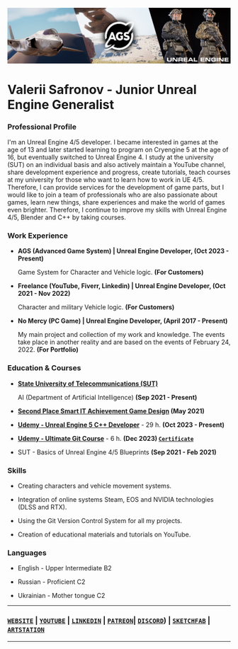 ![Header](https://github.com/Nestealiketea/Nestealiketea/blob/master/Images/Header.png)

# Valerii Safronov - Junior Unreal Engine Generalist

### Professional Profile
I'm an Unreal Engine 4/5 developer. I became interested in games at the age of 13 and later started learning to program on Cryengine 5 at the age of 16, but eventually switched to Unreal Engine 4. I study at the university (SUT) on an individual basis and also actively maintain a YouTube channel, share development experience and progress, create tutorials, teach courses at my university for those who want to learn how to work in UE 4/5. Therefore, I can provide services for the development of game parts, but I would like to join a team of professionals who are also passionate about games, learn new things, share experiences and make the world of games even brighter. Therefore, I continue to improve my skills with Unreal Engine 4/5, Blender and C++ by taking courses.

### Work Experience
- **AGS (Advanced Game System) | Unreal Engine Developer, (Oct 2023 - Present)**
  
  Game System for Character and Vehicle logic. **(For Customers)**
  
- **Freelance (YouTube, Fiverr, Linkedin) | Unreal Engine Developer, (Oct 2021 - Nov 2022)**

  Character and military Vehicle logic. **(For Customers)**
  
- **No Mercy (PC Game) | Unreal Engine Developer, (April 2017 - Present)**

  My main project and collection of my work and knowledge. The events take place in another reality and are based on the events of February 24, 2022. **(For Portfolio)**
  
### Education & Courses

- **[State University of Telecommunications (SUT)](https://duikt.edu.ua/ua/427-zagalna-informaciya-kafedra-shtuchnogo-intelektu)**

  AI (Department of Artificial Intelligence) **(Sep 2021 - Present)**

- **[Second Place Smart IT Achievement Game Design](https://drive.google.com/file/d/1iQoJqtUR4nFxLbIROItOF_SEp0JfIM56/view?usp=sharing) (May 2021)**

- **[Udemy - Unreal Engine 5 C++ Developer](https://www.udemy.com/share/101Weu3@L55Z5nPR3hYJSner3wlq1pDUO6vjWWnsOc_hhxjwNkPb9SvcLGoRtxs3MFhovTpISw==/)** - 29 h. **(Oct 2023 - Present)** 

- **[Udemy - Ultimate Git Course](https://www.udemy.com/certificate/UC-e96f1ef0-115f-44b8-9255-c9a3b431e28d/)** - 6 h. **(Dec 2023) [`Certificate`](https://drive.google.com/file/d/1ONZyWZeVAHUbFx5eyW2RVqncBPIg62CZ/view?usp=sharing)**

- SUT - Basics of Unreal Engine 4/5 Blueprints **(Sep 2021 - Feb 2021)** 


### Skills

- Creating characters and vehicle movement systems.

- Integration of online systems Steam, EOS and NVIDIA technologies (DLSS and RTX).

- Using the Git Version Control System for all my projects.

- Creation of educational materials and tutorials on YouTube.

### Languages

- English - Upper Intermediate B2

- Russian - Proficient C2

- Ukrainian - Mother tongue C2


___

### [`WEBSITE`](https://www.nesteagames.com/home) | [`YOUTUBE`](http://www.youtube.com/@nest_game) | [`LINKEDIN`](https://www.linkedin.com/in/valeriisafronov) | [`PATREON`​](https://www.patreon.com/gamenestea) | [`DISCORD`](https://discord.com/invite/gVtfXVzane)) | [`SKETCHFAB`](https://sketchfab.com/gamenestea) | [`ARTSTATION`](https://www.artstation.com/nestea)


___
